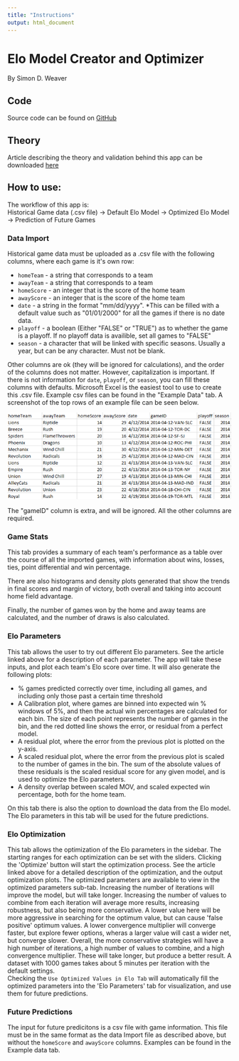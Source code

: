 ```yaml
---
title: "Instructions"
output: html_document
---
```

<style>
.center1 {
  display: block;
  margin-left: auto;
  margin-right: auto;
  width: 20%;
}

.center2 {
  display: block;
  margin-left: auto;
  margin-right: auto;
  width: 25%;
}
</style>
# Elo Model Creator and Optimizer

By Simon D. Weaver  

## Code
Source code can be found on [GitHub](https://github.com/weaversd/Elo_shiny_app)  

## Theory  
Article describing the theory and validation behind this app can be downloaded [here](Elo_App_Article_WeaverSD.pdf)  

## How to use:
The workflow of this app is:  
Historical Game data (.csv file) -> Default Elo Model -> Optimized Elo Model -> Prediction of Future Games  

### Data Import
Historical game data must be uploaded as a .csv file with the following columns, where each game is it's own row:  

  * `homeTeam` - a string that corresponds to a team
  * `awayTeam` - a string that corresponds to a team
  * `homeScore` - an integer that is the score of the home team
  * `awayScore` - an integer that is the score of the home team
  * `date` - a string in the format "mm/dd/yyyy". *This can be filled with a default value such as "01/01/2000" for all the games if there is no date data.
  * `playoff` - a boolean (Either "FALSE" or "TRUE") as to whether the game is a playoff. If no playoff data is availible, set all games to "FALSE"
  * `season` - a character that will be linked with specific seasons. Usually a year, but can be any character. Must not be blank.
  
Other columns are ok (they will be ignored for calculations), and the order of the columns does not matter. However, capitalization is important. If there is not information for `date`, `playoff`, or `season`, you can fill these columns with defaults. Microsoft Excel is the easiest tool to use to create this .csv file. Example csv files can be found in the "Example Data" tab. A screenshot of the top rows of an example file can be seen below.

<img src="images/example_input_file.png" alt="drawing"/>  

The "gameID" column is extra, and will be ignored. All the other columns are required.

### Game Stats  
This tab provides a summary of each team's performance as a table over the course of all the imported games, with information about wins, losses, ties, point differential and win percentage.  

There are also histograms and density plots generated that show the trends in final scores and margin of victory, both overall and taking into account home field advantage.  

Finally, the number of games won by the home and away teams are calculated, and the number of draws is also calculated.  

### Elo Parameters
This tab allows the user to try out different Elo parameters. See the article linked above for a description of each parameter. The app will take these inputs, and plot each team's Elo score over time. It will also generate the following plots:  

  * % games predicted correctly over time, including all games, and including only those past a certain time threshold
  * A Calibration plot, where games are binned into expected win % windows of 5%, and then the actual win percentages are calculated for each bin. The size of each point represents the number of games in the bin, and the red dotted line shows the error, or residual from a perfect model.
  * A residual plot, where the error from the previous plot is plotted on the y-axis.
  * A scaled residual plot, where the error from the previous plot is scaled to the number of games in the bin. The sum of the absolute values of these residuals is the scaled residual score for any given model, and is used to optimize the Elo parameters.
  * A density overlap between scaled MOV, and scaled expected win percentage, both for the home team.
  
On this tab there is also the option to download the data from the Elo model. The Elo parameters in this tab will be used for the future predictions.  

### Elo Optimization  
This tab allows the optimization of the Elo parameters in the sidebar. The starting ranges for each optimization can be set with the sliders. Clicking the 'Optimize' button will start the optimization process. See the article linked above for a detailed description of the optimization, and the output optimization plots. The optimized parameters are available to view in the optimized parameters sub-tab. Increasing the number of iterations will improve the model, but will take longer. Increasing the number of values to combine from each iteration will average more results, increasing robustness, but also being more conservative. A lower value here will be more aggressive in searching for the optimum value, but can cause 'false positive' optimum values. A lower convergence multiplier will converge faster, but explore fewer options, wheras a larger value will cast a wider net, but converge slower. Overall, the more conservative strategies will have a high number of iterations, a high number of values to combine, and a high convergence multiplier. These will take longer, but produce a better result. A dataset with 1000 games takes about 5 minutes per iteration with the default settings.  
Checking the `Use Optimized Values in Elo Tab` will automatically fill the optimized parameters into the 'Elo Parameters' tab for visualization, and use them for future predictions.  
 
### Future Predictions
The input for future predicitons is a csv file with game information. This file must be in the same format as the data Import file as described above, but without the `homeScore` and `awayScore` columns. Examples can be found in the Example data tab.
